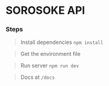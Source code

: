 # SOROSOKE API

### Steps
> Install dependencies `npm install`

> Get the environment file

> Run server `npm run dev`

> Docs at `/docs`
